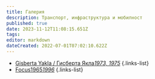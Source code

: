```yaml
---
title: Галерия
description: Транспорт, инфраструктура и мобилност
published: true
date: 2023-11-12T11:08:15.651Z
tags: 
editor: markdown
dateCreated: 2022-07-01T07:02:10.622Z
---
```


- [Gisberta Yakla / Гисберта Якла*1973, 1975*](/literature/gisberta-yakla)
{.links-list}
- [Focus1965*1996*](/literature/focus-1965)
{.links-list}
